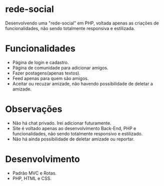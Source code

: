 # rede-social
Desenvolvendo uma "rede-social" em PHP, voltada apenas as criações de funcionalidades, não sendo totalmente responsiva e estilizada.

# Funcionalidades
- Página de login e cadastro.
- Página de comunidade para adicionar amigos.
- Fazer postagens(apenas textos).
- Feed apenas para quem são amigos.
- Aceitar ou recuzar amizade, não havendo possibilidade de deletar a amizade.

# Observações
- Não há chat privado. Irei adicionar futuramente.
- Site é voltado apenas ao desenvolvimento Back-End, PHP e funcionalidades, não sendo totalmente responsivo e estilizado.
- Não há ainda possibilidade de deletar amizade ou reportar.

# Desenvolvimento
- Padrão MVC e Rotas.
- PHP, HTML e CSS.   
